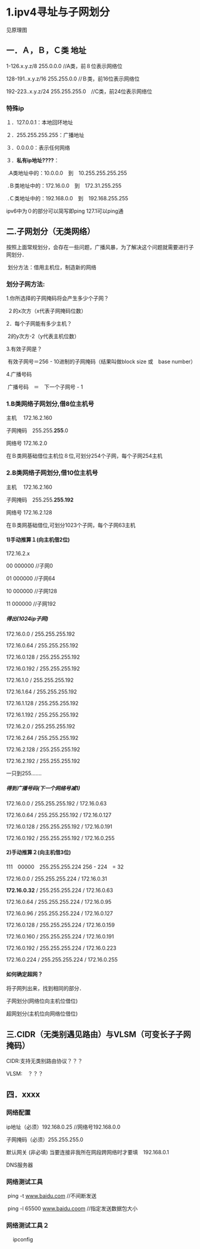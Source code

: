 # 1.ipv4寻址与子网划分

见原理图

## 一．Ａ，Ｂ，Ｃ类	地址

1-126.x.y.z/8	255.0.0.0		//A类，前８位表示网络位

128-191..x.y.z/16		255.255.0.0	//Ｂ类，前16位表示网络位

192-223..x.y.z/24		255.255.255.0　//C类，前24位表示网络位

### 特殊ip

１．127.0.0.1：本地回环地址

２．255.255.255.255：广播地址

３．0.0.0.0：表示任何网络

３．**私有ip地址????**：

​		.A类地址中的：10.0.0.0　到　10.255.255.255.255

​		.Ｂ类地址中的：172.16.0.0　到　172.31.255.255

​		.Ｃ类地址中的：192.168.0.0　到　192.168.255.255

ipv6中为０的部分可以简写即ping 127.1可以ping通

## 二.子网划分（无类网络）

​		按照上面常规划分，会存在一些问题，广播风暴，为了解决这个问题就需要进行子网划分．

​		划分方法：借用主机位，制造新的网络

### 划分子网方法:

1.你所选择的子网掩码将会产生多少个子网？

​		２的x次方（x代表子网掩码位数）

2．每个子网能有多少主机？

​		2的y次方-2（y代表主机位数）

3.有效子网是？

​		有效子网号＝256 - 10进制的子网掩码（结果叫做block size 或　base number）

4.广播号码

​		广播号码　＝　下一个子网号 - 1

### **1.B类网络子网划分,借8位主机号**

主机　		172.16.2.160

子网掩码　255.255.**255**.0

网络号		172.16.2.0

在Ｂ类网基础借位主机位８位,可划分254个子网，每个子网254主机

### **2.B类网络子网划分,借10位主机号**

主机　		172.16.2.160

子网掩码　255.255.**255.192**

网络号		172.16.2.128

在Ｂ类网基础借位,可划分1023个子网，每个子网63主机

#### 1)手动推算１(向主机借2位)

172.16.2.x

00 000000		//子网0

01 000000		//子网64

10 000000		//子网128

11 000000		//子网192

##### 得出(1024ip子网)

172.16.0.0	/	255.255.255.192

172.16.0.64	/	255.255.255.192

172.16.0.128	/	255.255.255.192

172.16.0.192	/	255.255.255.192



172.16.1.0	/	255.255.255.192

172.16.1.64	/	255.255.255.192

172.16.1.128	/	255.255.255.192

172.16.1.192	/	255.255.255.192



172.16.2.0	/	255.255.255.192

172.16.2.64	/	255.255.255.192

172.16.2.128	/	255.255.255.192

172.16.2.192	/	255.255.255.192

一只到255.......

##### 得到广播号码(下一个网络号减1)

172.16.0.0	/	255.255.255.192	/	172.16.0.63	

172.16.0.64	/	255.255.255.192	/	172.16.0.127

172.16.0.128	/	255.255.255.192	/	172.16.0.191

172.16.0.192	/	255.255.255.192	/	172.16.0.255

#### 2)手动推算２(向主机借3位)

111　00000　255.255.255.224	256 - 224　= 32

172.16.0.0	/	255.255.255.224	/	172.16.0.31

**172.16.0.32**	/	255.255.255.224	/	172.16.0.63

172.16.0.64	/	255.255.255.224	/	172.16.0.95

172.16.0.96	/	255.255.255.224	/	172.16.0.127

172.16.0.128	/	255.255.255.224	/	172.16.0.159

172.16.0.160	/	255.255.255.224	/	172.16.0.191

172.16.0.192	/	255.255.255.224	/	172.16.0.223

172.16.0.224	/	255.255.255.224	/	172.16.0.255

#### 如何确定超网？

将子网列出来，找到相同的部分．

子网划分(网络位向主机位借位)

超网划分(主机位向网络位借位)

## 三.CIDR（无类别遇见路由）与VLSM（可变长子子网掩码）

CIDR:支持无类别路由协议？？？

VLSM:　？？？

## 四．xxxx

### 网络配置

ip地址（必须）192.168.0.25			//网络号192.168.0.0

子网掩码（必须）255.255.255.0

默认网关 (非必填) 当要连接非我所在网段跨网络时才要填　192.168.0.1

DNS服务器

### 网络测试工具

​	ping -t www.baidu.com	//不间断发送

​	ping -l 65500 www.baidu.coom  //指定发送数据包大小

### 网络测试工具２

​	　ipconfig